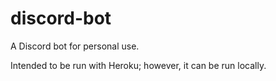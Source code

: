 # discord-bot
A Discord bot for personal use.

Intended to be run with Heroku; however, it can be run locally.
